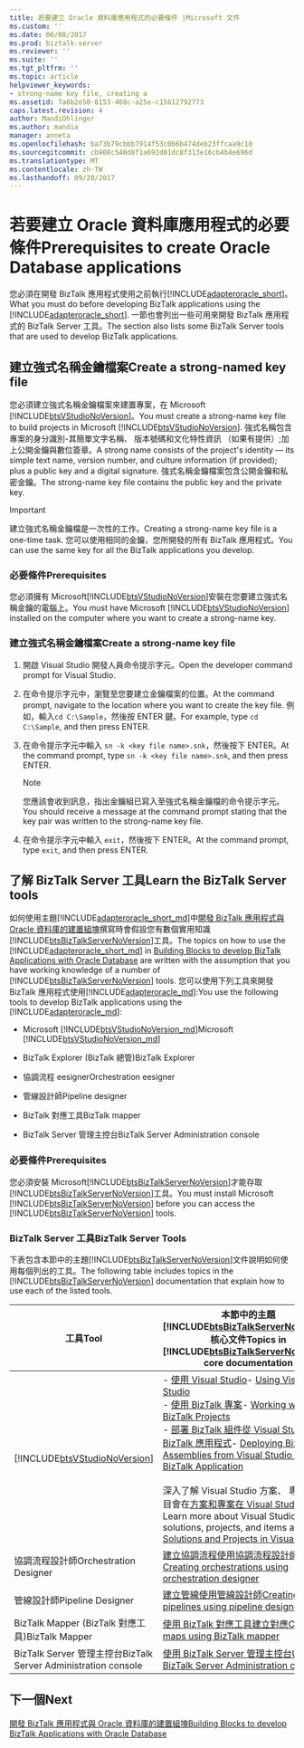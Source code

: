 ```yaml
---
title: 若要建立 Oracle 資料庫應用程式的必要條件 |Microsoft 文件
ms.custom: ''
ms.date: 06/08/2017
ms.prod: biztalk-server
ms.reviewer: ''
ms.suite: ''
ms.tgt_pltfrm: ''
ms.topic: article
helpviewer_keywords:
- strong-name key file, creating a
ms.assetid: 7a6b2e50-8153-468c-a25e-c15612792773
caps.latest.revision: 4
author: MandiOhlinger
ms.author: mandia
manager: anneta
ms.openlocfilehash: ba73b79cbbb7914f53c066b474deb23ffcaa9c10
ms.sourcegitcommit: cb908c540d8f1a692d01dc8f313e16cb4b4e696d
ms.translationtype: MT
ms.contentlocale: zh-TW
ms.lasthandoff: 09/20/2017
---
```

# <a name="prerequisites-to-create-oracle-database-applications"></a><span data-ttu-id="6257b-102">若要建立 Oracle 資料庫應用程式的必要條件</span><span class="sxs-lookup"><span data-stu-id="6257b-102">Prerequisites to create Oracle Database applications</span></span>
<span data-ttu-id="6257b-103">您必須在開發 BizTalk 應用程式使用之前執行[!INCLUDE[adapteroracle_short](../../includes/adapteroracle-short-md.md)]。</span><span class="sxs-lookup"><span data-stu-id="6257b-103">What you must do before developing BizTalk applications using the [!INCLUDE[adapteroracle_short](../../includes/adapteroracle-short-md.md)].</span></span> <span data-ttu-id="6257b-104">一節也會列出一些可用來開發 BizTalk 應用程式的 BizTalk Server 工具。</span><span class="sxs-lookup"><span data-stu-id="6257b-104">The section also lists some BizTalk Server tools that are used to develop BizTalk applications.</span></span>  
  
## <a name="create-a-strong-named-key-file"></a><span data-ttu-id="6257b-105">建立強式名稱金鑰檔案</span><span class="sxs-lookup"><span data-stu-id="6257b-105">Create a strong-named key file</span></span>

<span data-ttu-id="6257b-106">您必須建立強式名稱金鑰檔案來建置專案，在 Microsoft [!INCLUDE[btsVStudioNoVersion](../../includes/btsvstudionoversion-md.md)]。</span><span class="sxs-lookup"><span data-stu-id="6257b-106">You must create a strong-name key file to build projects in Microsoft [!INCLUDE[btsVStudioNoVersion](../../includes/btsvstudionoversion-md.md)].</span></span> <span data-ttu-id="6257b-107">強式名稱包含專案的身分識別-其簡單文字名稱、 版本號碼和文化特性資訊 （如果有提供）;加上公開金鑰與數位簽章。</span><span class="sxs-lookup"><span data-stu-id="6257b-107">A strong name consists of the project's identity — its simple text name, version number, and culture information (if provided); plus a public key and a digital signature.</span></span> <span data-ttu-id="6257b-108">強式名稱金鑰檔案包含公開金鑰和私密金鑰。</span><span class="sxs-lookup"><span data-stu-id="6257b-108">The strong-name key file contains the public key and the private key.</span></span>  
  
> [!IMPORTANT]
>  <span data-ttu-id="6257b-109">建立強式名稱金鑰檔是一次性的工作。</span><span class="sxs-lookup"><span data-stu-id="6257b-109">Creating a strong-name key file is a one-time task.</span></span> <span data-ttu-id="6257b-110">您可以使用相同的金鑰，您所開發的所有 BizTalk 應用程式。</span><span class="sxs-lookup"><span data-stu-id="6257b-110">You can use the same key for all the BizTalk applications you develop.</span></span>  
  
### <a name="prerequisites"></a><span data-ttu-id="6257b-111">必要條件</span><span class="sxs-lookup"><span data-stu-id="6257b-111">Prerequisites</span></span>  
 <span data-ttu-id="6257b-112">您必須擁有 Microsoft[!INCLUDE[btsVStudioNoVersion](../../includes/btsvstudionoversion-md.md)]安裝在您要建立強式名稱金鑰的電腦上。</span><span class="sxs-lookup"><span data-stu-id="6257b-112">You must have Microsoft [!INCLUDE[btsVStudioNoVersion](../../includes/btsvstudionoversion-md.md)] installed on the computer where you want to create a strong-name key.</span></span>  
  
### <a name="create-a-strong-name-key-file"></a><span data-ttu-id="6257b-113">建立強式名稱金鑰檔案</span><span class="sxs-lookup"><span data-stu-id="6257b-113">Create a strong-name key file</span></span>  
  
1.  <span data-ttu-id="6257b-114">開啟 Visual Studio 開發人員命令提示字元。</span><span class="sxs-lookup"><span data-stu-id="6257b-114">Open the developer command prompt for Visual Studio.</span></span>  
  
2.  <span data-ttu-id="6257b-115">在命令提示字元中，瀏覽至您要建立金鑰檔案的位置。</span><span class="sxs-lookup"><span data-stu-id="6257b-115">At the command prompt, navigate to the location where you want to create the key file.</span></span> <span data-ttu-id="6257b-116">例如，輸入`cd C:\Sample`，然後按 ENTER 鍵。</span><span class="sxs-lookup"><span data-stu-id="6257b-116">For example, type `cd C:\Sample`, and then press ENTER.</span></span>  
  
3.  <span data-ttu-id="6257b-117">在命令提示字元中輸入 `sn -k <key file name>.snk`，然後按下 ENTER。</span><span class="sxs-lookup"><span data-stu-id="6257b-117">At the command prompt, type `sn -k <key file name>.snk`, and then press ENTER.</span></span>  
  
    > [!NOTE]
    >  <span data-ttu-id="6257b-118">您應該會收到訊息，指出金鑰組已寫入至強式名稱金鑰檔的命令提示字元。</span><span class="sxs-lookup"><span data-stu-id="6257b-118">You should receive a message at the command prompt stating that the key pair was written to the strong-name key file.</span></span>  
  
4.  <span data-ttu-id="6257b-119">在命令提示字元中輸入 `exit`，然後按下 ENTER。</span><span class="sxs-lookup"><span data-stu-id="6257b-119">At the command prompt, type `exit`, and then press ENTER.</span></span>  
  
## <a name="learn-the-biztalk-server-tools"></a><span data-ttu-id="6257b-120">了解 BizTalk Server 工具</span><span class="sxs-lookup"><span data-stu-id="6257b-120">Learn the BizTalk Server tools</span></span>

<span data-ttu-id="6257b-121">如何使用主題[!INCLUDE[adapteroracle_short_md](../../includes/adapteroracle-short-md.md)]中[開發 BizTalk 應用程式與 Oracle 資料庫的建置組塊](../../adapters-and-accelerators/adapter-oracle-database/building-blocks-to-develop-biztalk-applications-with-oracle-database.md)撰寫時會假設您有數個實用知識[!INCLUDE[btsBizTalkServerNoVersion](../../includes/btsbiztalkservernoversion-md.md)]工具。</span><span class="sxs-lookup"><span data-stu-id="6257b-121">The topics on how to use the [!INCLUDE[adapteroracle_short_md](../../includes/adapteroracle-short-md.md)] in [Building Blocks to develop BizTalk Applications with Oracle Database](../../adapters-and-accelerators/adapter-oracle-database/building-blocks-to-develop-biztalk-applications-with-oracle-database.md) are written with the assumption that you have working knowledge of a number of [!INCLUDE[btsBizTalkServerNoVersion](../../includes/btsbiztalkservernoversion-md.md)] tools.</span></span> <span data-ttu-id="6257b-122">您可以使用下列工具來開發 BizTalk 應用程式使用[!INCLUDE[adapteroracle_md](../../includes/adapteroracle-md.md)]:</span><span class="sxs-lookup"><span data-stu-id="6257b-122">You use the following tools to develop BizTalk applications using the [!INCLUDE[adapteroracle_md](../../includes/adapteroracle-md.md)]:</span></span>  
  
-   <span data-ttu-id="6257b-123">Microsoft [!INCLUDE[btsVStudioNoVersion_md](../../includes/btsvstudionoversion-md.md)]</span><span class="sxs-lookup"><span data-stu-id="6257b-123">Microsoft [!INCLUDE[btsVStudioNoVersion_md](../../includes/btsvstudionoversion-md.md)]</span></span> 
  
-   <span data-ttu-id="6257b-124">BizTalk Explorer (BizTalk 總管)</span><span class="sxs-lookup"><span data-stu-id="6257b-124">BizTalk Explorer</span></span>  
  
-   <span data-ttu-id="6257b-125">協調流程 eesigner</span><span class="sxs-lookup"><span data-stu-id="6257b-125">Orchestration eesigner</span></span>  
  
-   <span data-ttu-id="6257b-126">管線設計師</span><span class="sxs-lookup"><span data-stu-id="6257b-126">Pipeline designer</span></span>  
  
-   <span data-ttu-id="6257b-127">BizTalk 對應工具</span><span class="sxs-lookup"><span data-stu-id="6257b-127">BizTalk mapper</span></span>  
  
-   <span data-ttu-id="6257b-128">BizTalk Server 管理主控台</span><span class="sxs-lookup"><span data-stu-id="6257b-128">BizTalk Server Administration console</span></span>  
  
### <a name="prerequisites"></a><span data-ttu-id="6257b-129">必要條件</span><span class="sxs-lookup"><span data-stu-id="6257b-129">Prerequisites</span></span>  
 <span data-ttu-id="6257b-130">您必須安裝 Microsoft[!INCLUDE[btsBizTalkServerNoVersion](../../includes/btsbiztalkservernoversion-md.md)]才能存取[!INCLUDE[btsBizTalkServerNoVersion](../../includes/btsbiztalkservernoversion-md.md)]工具。</span><span class="sxs-lookup"><span data-stu-id="6257b-130">You must install Microsoft [!INCLUDE[btsBizTalkServerNoVersion](../../includes/btsbiztalkservernoversion-md.md)] before you can access the [!INCLUDE[btsBizTalkServerNoVersion](../../includes/btsbiztalkservernoversion-md.md)] tools.</span></span>  
  
### <a name="biztalk-server-tools"></a><span data-ttu-id="6257b-131">BizTalk Server 工具</span><span class="sxs-lookup"><span data-stu-id="6257b-131">BizTalk Server Tools</span></span>  
 <span data-ttu-id="6257b-132">下表包含本節中的主題[!INCLUDE[btsBizTalkServerNoVersion](../../includes/btsbiztalkservernoversion-md.md)]文件說明如何使用每個列出的工具。</span><span class="sxs-lookup"><span data-stu-id="6257b-132">The following table includes topics in the [!INCLUDE[btsBizTalkServerNoVersion](../../includes/btsbiztalkservernoversion-md.md)] documentation that explain how to use each of the listed tools.</span></span>  
  
|<span data-ttu-id="6257b-133">工具</span><span class="sxs-lookup"><span data-stu-id="6257b-133">Tool</span></span>|<span data-ttu-id="6257b-134">本節中的主題[!INCLUDE[btsBizTalkServerNoVersion](../../includes/btsbiztalkservernoversion-md.md)]核心文件</span><span class="sxs-lookup"><span data-stu-id="6257b-134">Topics in [!INCLUDE[btsBizTalkServerNoVersion](../../includes/btsbiztalkservernoversion-md.md)] core documentation</span></span>|  
|---|---|  
|[!INCLUDE[btsVStudioNoVersion](../../includes/btsvstudionoversion-md.md)]|<span data-ttu-id="6257b-135">-   [使用 Visual Studio](../../core/using-visual-studio.md)</span><span class="sxs-lookup"><span data-stu-id="6257b-135">-   [Using Visual Studio](../../core/using-visual-studio.md)</span></span> <br /><span data-ttu-id="6257b-136">-   [使用 BizTalk 專案](../../core/working-with-biztalk-projects.md)</span><span class="sxs-lookup"><span data-stu-id="6257b-136">-   [Working with BizTalk Projects](../../core/working-with-biztalk-projects.md)</span></span><br /><span data-ttu-id="6257b-137">-   [部署 BizTalk 組件從 Visual Studio 到 BizTalk 應用程式](../../core/deploying-biztalk-assemblies-from-visual-studio-into-a-biztalk-application.md)</span><span class="sxs-lookup"><span data-stu-id="6257b-137">-   [Deploying BizTalk Assemblies from Visual Studio into a BizTalk Application](../../core/deploying-biztalk-assemblies-from-visual-studio-into-a-biztalk-application.md)</span></span><br /><br /> <span data-ttu-id="6257b-138">深入了解 Visual Studio 方案、 專案和項目會在[方案和專案在 Visual Studio](https://msdn.microsoft.com/library/b142f8e7.aspx)。</span><span class="sxs-lookup"><span data-stu-id="6257b-138">Learn more about Visual Studio solutions, projects, and items at [Solutions and Projects in Visual Studio](https://msdn.microsoft.com/library/b142f8e7.aspx).</span></span>|  
|<span data-ttu-id="6257b-139">協調流程設計師</span><span class="sxs-lookup"><span data-stu-id="6257b-139">Orchestration Designer</span></span>|[<span data-ttu-id="6257b-140">建立協調流程使用協調流程設計師</span><span class="sxs-lookup"><span data-stu-id="6257b-140">Creating orchestrations using orchestration designer</span></span>](../../core/creating-orchestrations-using-orchestration-designer.md)|  
|<span data-ttu-id="6257b-141">管線設計師</span><span class="sxs-lookup"><span data-stu-id="6257b-141">Pipeline Designer</span></span>| [<span data-ttu-id="6257b-142">建立管線使用管線設計師</span><span class="sxs-lookup"><span data-stu-id="6257b-142">Creating pipelines using pipeline designer</span></span>](../../core/creating-pipelines-using-pipeline-designer.md)|  
|<span data-ttu-id="6257b-143">BizTalk Mapper (BizTalk 對應工具)</span><span class="sxs-lookup"><span data-stu-id="6257b-143">BizTalk Mapper</span></span>| [<span data-ttu-id="6257b-144">使用 BizTalk 對應工具建立對應</span><span class="sxs-lookup"><span data-stu-id="6257b-144">Creating maps using BizTalk mapper</span></span>](../../core/creating-maps-using-biztalk-mapper.md)|  
|<span data-ttu-id="6257b-145">BizTalk Server 管理主控台</span><span class="sxs-lookup"><span data-stu-id="6257b-145">BizTalk Server Administration console</span></span>|[<span data-ttu-id="6257b-146">使用 BizTalk Server 管理主控台</span><span class="sxs-lookup"><span data-stu-id="6257b-146">Using the BizTalk Server Administration console</span></span>](../../core/using-the-biztalk-server-administration-console.md)|  
  
## <a name="next"></a><span data-ttu-id="6257b-147">下一個</span><span class="sxs-lookup"><span data-stu-id="6257b-147">Next</span></span>
[<span data-ttu-id="6257b-148">開發 BizTalk 應用程式與 Oracle 資料庫的建置組塊</span><span class="sxs-lookup"><span data-stu-id="6257b-148">Building Blocks to develop BizTalk Applications with Oracle Database</span></span>](../../adapters-and-accelerators/adapter-oracle-database/building-blocks-to-develop-biztalk-applications-with-oracle-database.md)